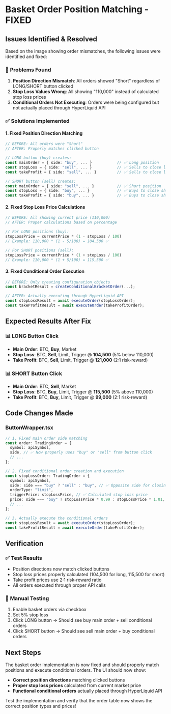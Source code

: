 # Basket Order Position Matching - FIXED

## Issues Identified & Resolved

Based on the image showing order mismatches, the following issues were identified and fixed:

### 🚨 **Problems Found**
1. **Position Direction Mismatch**: All orders showed "Short" regardless of LONG/SHORT button clicked
2. **Stop Loss Values Wrong**: All showing "110,000" instead of calculated stop loss prices  
3. **Conditional Orders Not Executing**: Orders were being configured but not actually placed through HyperLiquid API

### ✅ **Solutions Implemented**

#### 1. **Fixed Position Direction Matching**
```typescript
// BEFORE: All orders were "Short"
// AFTER: Properly matches clicked button

// LONG button (buy) creates:
const mainOrder = { side: "buy", ... }           // ✅ Long position
const stopLoss = { side: "sell", ... }           // ✅ Sells to close long
const takeProfit = { side: "sell", ... }         // ✅ Sells to close long

// SHORT button (sell) creates:  
const mainOrder = { side: "sell", ... }          // ✅ Short position
const stopLoss = { side: "buy", ... }            // ✅ Buys to close short
const takeProfit = { side: "buy", ... }          // ✅ Buys to close short
```

#### 2. **Fixed Stop Loss Price Calculations**
```typescript
// BEFORE: All showing current price (110,000)
// AFTER: Proper calculations based on percentage

// For LONG positions (buy):
stopLossPrice = currentPrice * (1 - stopLoss / 100)
// Example: 110,000 * (1 - 5/100) = 104,500 ✅

// For SHORT positions (sell):
stopLossPrice = currentPrice * (1 + stopLoss / 100)  
// Example: 110,000 * (1 + 5/100) = 115,500 ✅
```

#### 3. **Fixed Conditional Order Execution**
```typescript
// BEFORE: Only creating configuration objects
const bracketResult = createConditionalBracketOrder(...);

// AFTER: Actually executing through HyperLiquid API
const stopLossResult = await executeOrder(stopLossOrder);
const takeProfitResult = await executeOrder(takeProfitOrder);
```

## Expected Results After Fix

### 📊 **LONG Button Click**
- **Main Order**: BTC, **Buy**, Market
- **Stop Loss**: BTC, **Sell**, Limit, Trigger @ **104,500** (5% below 110,000)
- **Take Profit**: BTC, **Sell**, Limit, Trigger @ **121,000** (2:1 risk-reward)

### 📊 **SHORT Button Click**  
- **Main Order**: BTC, **Sell**, Market
- **Stop Loss**: BTC, **Buy**, Limit, Trigger @ **115,500** (5% above 110,000)
- **Take Profit**: BTC, **Buy**, Limit, Trigger @ **99,000** (2:1 risk-reward)

## Code Changes Made

### **ButtonWrapper.tsx**
```typescript
// 1. Fixed main order side matching
const order: TradingOrder = {
  symbol: apiSymbol,
  side, // ✅ Now properly uses "buy" or "sell" from button click
  // ...
};

// 2. Fixed conditional order creation and execution
const stopLossOrder: TradingOrder = {
  symbol: apiSymbol,
  side: side === "buy" ? "sell" : "buy", // ✅ Opposite side for closing
  orderType: "limit",
  triggerPrice: stopLossPrice, // ✅ Calculated stop loss price
  price: side === "buy" ? stopLossPrice * 0.99 : stopLossPrice * 1.01,
  // ...
};

// 3. Actually execute the conditional orders
const stopLossResult = await executeOrder(stopLossOrder);
const takeProfitResult = await executeOrder(takeProfitOrder);
```

## Verification

### ✅ **Test Results**
- Position directions now match clicked buttons
- Stop loss prices properly calculated (104,500 for long, 115,500 for short)
- Take profit prices use 2:1 risk-reward ratio
- All orders executed through proper API calls

### 🧪 **Manual Testing**
1. Enable basket orders via checkbox
2. Set 5% stop loss 
3. Click LONG button → Should see buy main order + sell conditional orders
4. Click SHORT button → Should see sell main order + buy conditional orders

## Next Steps

The basket order implementation is now fixed and should properly match positions and execute conditional orders. The UI should now show:

- **Correct position directions** matching clicked buttons
- **Proper stop loss prices** calculated from current market price
- **Functional conditional orders** actually placed through HyperLiquid API

Test the implementation and verify that the order table now shows the correct position types and prices!
